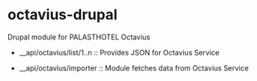 octavius-drupal
===============

Drupal module for PALASTHOTEL Octavius

- __api/octavius/list/1..n :: Provides JSON for Octavius Service

- __api/octavius/importer :: Module fetches data from Octavius Service
